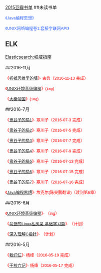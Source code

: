 
<a href="https://book.douban.com/annual2015/?source=navigation#0">2015豆瓣书单</a>
##未读书单
<p><span style="color: #3366ff;"><span style="font-size: 13px; font-family: 'comic sans ms', sans-serif;">《Java编程思想》</span></span></p>
<p><span style="color: #3366ff;"><span style="font-size: 13px; font-family: 'comic sans ms', sans-serif;">《UNIX网络编程卷1:套接字联网API》</span></span></p>

## ELK
[Elasticsearch:权威指南](https://www.elastic.co/guide/cn/elasticsearch/guide/current/index.html)


##2016-11月
<p><span style="font-size: 13px; font-family: 'comic sans ms', sans-serif; color: #ff0000;">《<a href="" target="_blank">拆掉思维里的墙</a>》&middot; 古典（2016-11-13 完成）
<p><span style="font-size: 13px; font-family: 'comic sans ms', sans-serif; color: #ff0000;">《<a href="" target="_blank">UNIX环境高级编程</a>》(<code style="color:red">img</code>)
<p><span style="font-size: 13px; font-family: 'comic sans ms', sans-serif; color: #ff0000;">《<a href="" target="_blank">大秦帝国</a>》(<code style="color:red">img</code>)

##2016-7月
<p><span style="font-size: 13px; font-family: 'comic sans ms', sans-serif; color: #ff0000;">《<a href="" target="_blank">鬼谷子的局1</a>》&middot; 寒川子（2016-07-3 完成）
<p><span style="font-size: 13px; font-family: 'comic sans ms', sans-serif; color: #ff0000;">《<a href="" target="_blank">鬼谷子的局2</a>》&middot; 寒川子（2016-07-5 完成）
<p><span style="font-size: 13px; font-family: 'comic sans ms', sans-serif; color: #ff0000;">《<a href="" target="_blank">鬼谷子的局3</a>》&middot; 寒川子（2016-07-7 完成）
<p><span style="font-size: 13px; font-family: 'comic sans ms', sans-serif; color: #ff0000;">《<a href="" target="_blank">鬼谷子的局4</a>》&middot; 寒川子（2016-07-9 完成）
<p><span style="font-size: 13px; font-family: 'comic sans ms', sans-serif; color: #ff0000;">《<a href="" target="_blank">鬼谷子的局5</a>》&middot; 寒川子（2016-07-13 完成）
<p><span style="font-size: 13px; font-family: 'comic sans ms', sans-serif; color: #ff0000;">《<a href="" target="_blank">鬼谷子的局6</a>》&middot; 寒川子（2016-07-15 完成）
<p><span style="font-size: 13px; font-family: 'comic sans ms', sans-serif; color: #ff0000;">《<a href="" target="_blank">鬼谷子的局7</a>》&middot; 寒川子（2016-07-16 完成）
<p><span style="font-size: 13px; font-family: 'comic sans ms', sans-serif; color: #ff0000;">《<a href="" target="_blank">Java编程思想</a>》&middot; 埃克尔(陈昊鹏翻译)（读到第6章）  

##2016-6月
<p><span style="font-size: 13px; font-family: 'comic sans ms', sans-serif; color: #ff0000;">《<a href="" target="_blank">UNIX环境高级编程</a>》&middot; （ing）
<p><span style="font-size: 13px; font-family: 'comic sans ms', sans-serif; color: #ff0000;">《<a href="" target="_blank">鸟哥的Linux私房菜-基础学习篇</a>》&middot; （计划）
<p><span style="font-size: 13px; font-family: 'comic sans ms', sans-serif; color: #ff0000;">《<a href="" target="_blank">深入理解C指针</a>》&middot; （计划）

##2016-5月  
<p><span style="font-size: 13px; font-family: 'comic sans ms', sans-serif; color: #ff0000;">《<a href="https://pan.baidu.com/s/1hshjMZi" target="_blank">我们仨</a>》&middot; 杨绛（2016-05-19 完成）
<p><span style="font-size: 13px; font-family: 'comic sans ms', sans-serif; color: #ff0000;">《<a href="" target="_blank">干校六记</a>》&middot; 杨绛（2016-05-17 完成）
